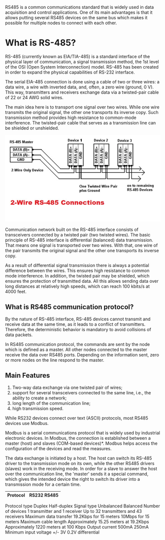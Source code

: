 RS485 is a common communications standard that is widely used in data acquisition and control applications. 
One of its main advantages is that it allows putting several RS485 devices on the same bus which makes it possible for multiple nodes to connect with each other.

# What is RS-485?
RS-485 (currently known as EIA/TIA-485) is a standard interface of the physical layer of communication, a signal transmission method, the 1st level of the OSI (Open System Interconnection) model. RS-485 has been created in order to expand the physical capabilities of RS-232 interface.

The serial EIA-485 connection is done using a cable of two or three wires: a data wire, a wire with inverted data, and, often, a zero wire (ground, 0 V). This way, transmitters and receivers exchange data via a twisted-pair cable of 22 or 24 AWG solid wires.

The main idea here is to transport one signal over two wires. While one wire transmits the original signal, the other one transports its inverse copy. Such transmission method provides high resistance to common-mode interference. The twisted-pair cable that serves as a transmission line can be shielded or unshielded.

![I/O Architecture](wire.webp)

Communication network built on the RS-485 interface consists of transceivers connected by a twisted pair (two twisted wires). The basic principle of RS-485 interface is differential (balanced) data transmission. That means one signal is transported over two wires. With that, one wire of the pair transmits the original signal and the other one transports its inverse copy.

As a result of differential signal transmission there is always a potential difference between the wires. This ensures high resistance to common mode interference. In addition, the twisted pair may be shielded, which ensures the protection of transmitted data. All this allows sending data over long distances at relatively high speeds, which can reach 100 kbits/s at 4000 feet.

## What is RS485 communication protocol?
By the nature of RS-485 interface, RS-485 devices cannot transmit and receive data at the same time, as it leads to a conflict of transmitters. Therefore, the deterministic behavior is mandatory to avoid collisions of data packets.

In RS485 communication protocol, the commands are sent by the node which is defined as a master. All other nodes connected to the master receive the data over RS485 ports. Depending on the information sent, zero or more nodes on the line respond to the master.

## Main Features
1. Two-way data exchange via one twisted pair of wires;
2. support for several transceivers connected to the same line, i.e., the ability to create a network;
3. long length of the communication line;
4. high transmission speed.

While RS232 devices connect over text (ASCII) protocols, most RS485 devices use Modbus.

Modbus is a serial communications protocol that is widely used by industrial electronic devices. In Modbus, the connection is established between a master (host) and slaves (COM-based devices)*. Modbus helps access the configuration of the devices and read the measures.

The data exchange is initiated by a host. The host can switch its RS-485 driver to the transmission mode on its own, while the other RS485 drivers (slaves) work in the receiving mode. In order for a slave to answer the host over the communication line, the 'master' sends it a special command, which gives the intended device the right to switch its driver into a transmission mode for a certain time.

| Protocol	| RS232	RS485 |
  ---       | ---         |
Protocol type	Duplex	Half-duplex
Signal type	Unbalanced	Balanced
Number of devices	1 transmitter and 1 receiver	Up to 32 transmitters and 43 receivers
Maximum data transfer	19.2Kbps for 15 meters	10Mbps for 15 meters
Maximum cable length	Approximately 15.25 meters at 19.2Kbps	Approximately 1220 meters at 100 Kbps
Output current	500mA	250mA
Minimum input voltage	+/- 3V	0.2V differential


